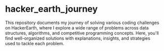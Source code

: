# hacker_earth_journey
This repository documents my journey of solving various coding challenges on HackerEarth, where I explore a wide range of problems across data structures, algorithms, and competitive programming concepts. Here, you'll find well-organized solutions with explanations, insights, and strategies used to tackle each problem.
